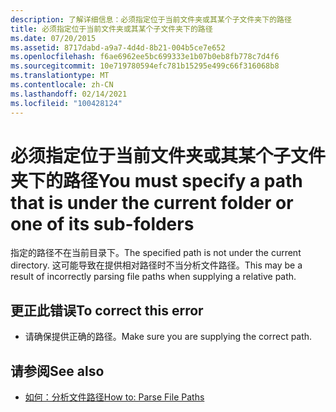 ```yaml
---
description: 了解详细信息：必须指定位于当前文件夹或其某个子文件夹下的路径
title: 必须指定位于当前文件夹或其某个子文件夹下的路径
ms.date: 07/20/2015
ms.assetid: 8717dabd-a9a7-4d4d-8b21-004b5ce7e652
ms.openlocfilehash: f6ae6962ee5bc699333e1b07b0eb8fb778c7d4f6
ms.sourcegitcommit: 10e719780594efc781b15295e499c66f316068b8
ms.translationtype: MT
ms.contentlocale: zh-CN
ms.lasthandoff: 02/14/2021
ms.locfileid: "100428124"
---
```

# <a name="you-must-specify-a-path-that-is-under-the-current-folder-or-one-of-its-sub-folders"></a><span data-ttu-id="2c83e-103">必须指定位于当前文件夹或其某个子文件夹下的路径</span><span class="sxs-lookup"><span data-stu-id="2c83e-103">You must specify a path that is under the current folder or one of its sub-folders</span></span>

<span data-ttu-id="2c83e-104">指定的路径不在当前目录下。</span><span class="sxs-lookup"><span data-stu-id="2c83e-104">The specified path is not under the current directory.</span></span> <span data-ttu-id="2c83e-105">这可能导致在提供相对路径时不当分析文件路径。</span><span class="sxs-lookup"><span data-stu-id="2c83e-105">This may be a result of incorrectly parsing file paths when supplying a relative path.</span></span>  
  
## <a name="to-correct-this-error"></a><span data-ttu-id="2c83e-106">更正此错误</span><span class="sxs-lookup"><span data-stu-id="2c83e-106">To correct this error</span></span>  
  
- <span data-ttu-id="2c83e-107">请确保提供正确的路径。</span><span class="sxs-lookup"><span data-stu-id="2c83e-107">Make sure you are supplying the correct path.</span></span>  
  
## <a name="see-also"></a><span data-ttu-id="2c83e-108">请参阅</span><span class="sxs-lookup"><span data-stu-id="2c83e-108">See also</span></span>

- [<span data-ttu-id="2c83e-109">如何：分析文件路径</span><span class="sxs-lookup"><span data-stu-id="2c83e-109">How to: Parse File Paths</span></span>](../developing-apps/programming/drives-directories-files/how-to-parse-file-paths.md)
